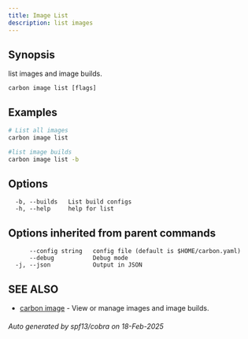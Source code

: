 ```yaml
---
title: Image List
description: list images
---
```


## Synopsis

list images and image builds.

```
carbon image list [flags]
```

## Examples

```bash
# List all images
carbon image list
```

```bash
#list image builds
carbon image list -b

```

## Options

```
  -b, --builds   List build configs
  -h, --help     help for list
```

## Options inherited from parent commands

```
      --config string   config file (default is $HOME/carbon.yaml)
      --debug           Debug mode
  -j, --json            Output in JSON
```

## SEE ALSO

* [carbon image](carbon_image.md)	 - View or manage images and image builds.

###### Auto generated by spf13/cobra on 18-Feb-2025
